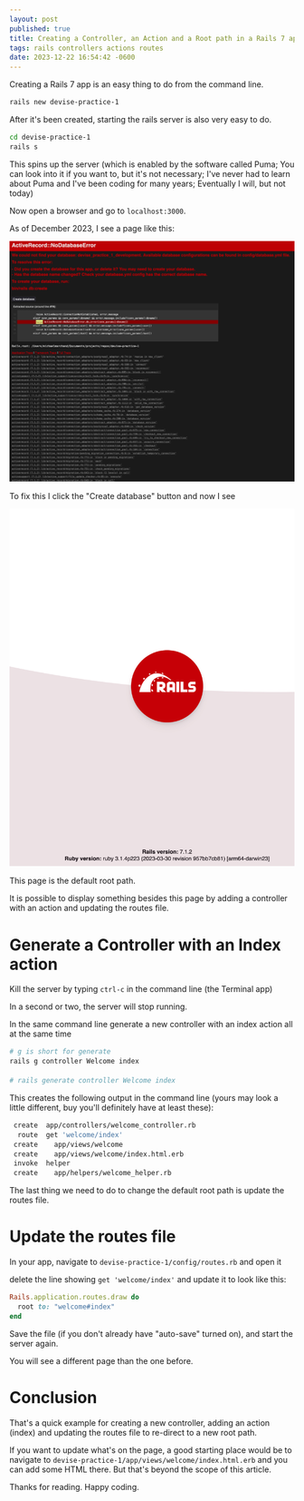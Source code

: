 ```yaml
---
layout: post
published: true
title: Creating a Controller, an Action and a Root path in a Rails 7 app
tags: rails controllers actions routes
date: 2023-12-22 16:54:42 -0600
---
```


Creating a Rails 7 app is an easy thing to do from the command line.

```bash
rails new devise-practice-1
```

After it's been created, starting the rails server is also very easy to do.

```bash
cd devise-practice-1
rails s
```

This spins up the server (which is enabled by the software called Puma; You can look into it if you want to, but it's not necessary; I've never had to learn about Puma and I've been coding for many years; Eventually I will, but not today)

Now open a browser and go to `localhost:3000`.

As of December 2023, I see a page like this:

![no database error image](/assets/images/nodatabaseerror.png)

To fix this I click the "Create database" button and now I see

![default root path](/assets/images/defaultrootpath.png)

This page is the default root path.

It is possible to display something besides this page by adding a controller with an action and updating the routes file.

# Generate a Controller with an Index action

Kill the server by typing `ctrl-c` in the command line (the Terminal app)

In a second or two, the server will stop running.

In the same command line generate a new controller with an index action all at the same time

```bash
# g is short for generate
rails g controller Welcome index

# rails generate controller Welcome index
```

This creates the following output in the command line (yours may look a little different, buy you'll definitely have at least these):

```bash
 create  app/controllers/welcome_controller.rb
  route  get 'welcome/index'
 create    app/views/welcome
 create    app/views/welcome/index.html.erb
 invoke  helper
 create    app/helpers/welcome_helper.rb
```

The last thing we need to do to change the default root path is update the routes file.

# Update the routes file

In your app, navigate to `devise-practice-1/config/routes.rb` and open it

delete the line showing `get 'welcome/index'` and update it to look like this:

```ruby
Rails.application.routes.draw do
  root to: "welcome#index"
end
```

Save the file (if you don't already have "auto-save" turned on), and start the server again.

You will see a different page than the one before.

# Conclusion

That's a quick example for creating a new controller, adding an action (index) and updating the routes file to re-direct to a new root path.

If you want to update what's on the page, a good starting place would be to navigate to `devise-practice-1/app/views/welcome/index.html.erb` and you can add some HTML there. But that's beyond the scope of this article.

Thanks for reading. Happy coding.
